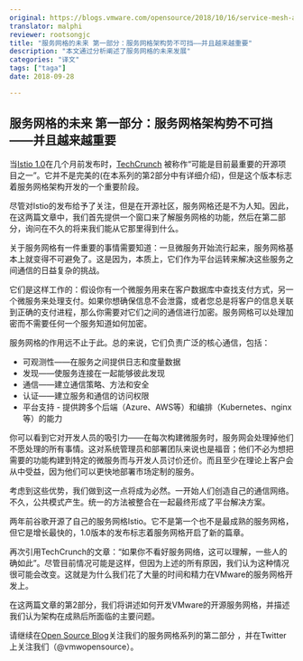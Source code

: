 ```yaml
---
original: https://blogs.vmware.com/opensource/2018/10/16/service-mesh-architectures-inevitable/
translator: malphi
reviewer: rootsongjc
title: "服务网格的未来 第一部分：服务网格架构势不可挡——并且越来越重要"
description: "本文通过分析阐述了服务网格的未来发展"
categories: "译文"
tags: ["taga"]
date: 2018-09-28

---
```


## 服务网格的未来 第一部分：服务网格架构势不可挡——并且越来越重要

当[Istio 1.0](https://istio.io/)在几个月前发布时，[TechCrunch](https://techcrunch.com/2018/07/31/the-open-source-istio-service-mesh-for-microservices-hits-version-1-0/)  被称作“可能是目前最重要的开源项目之一”。它并不是完美的(在本系列的第2部分中有详细介绍)，但是这个版本标志着服务网格架构开发的一个重要阶段。

尽管对Istio的发布给予了关注，但是在开源社区，服务网格还是不为人知。因此，在这两篇文章中，我们首先提供一个窗口来了解服务网格的功能，然后在第二部分，询问在不久的将来我们能从它那里得到什么。

关于服务网格有一件重要的事情需要知道：一旦微服务开始流行起来，服务网格基本上就变得不可避免了。这是因为，本质上，它们作为平台运转来解决这些服务之间通信的日益复杂的挑战。

它们是这样工作的：假设你有一个微服务用来在客户数据库中查找支付方式，另一个微服务来处理支付。如果你想确保信息不会泄露，或者您总是将客户的信息关联到正确的支付进程，那么你需要对它们之间的通信进行加密。服务网格可以处理加密而不需要任何一个服务知道如何加密。

服务网格的作用远不止于此。总的来说，它们负责广泛的核心通信，包括：

- 可观测性——在服务之间提供日志和度量数据
- 发现——使服务连接在一起能够彼此发现
- 通信——建立通信策略、方法和安全
- 认证——建立服务和通信的访问权限
- 平台支持 - 提供跨多个后端（Azure、AWS等）和编排（Kubernetes、nginx等）的能力

你可以看到它对开发人员的吸引力——在每次构建微服务时，服务网会处理掉他们不愿处理的所有事情。这对系统管理员和部署团队来说也是福音；他们不必为想把需要的功能构建到特定的微服务而与开发人员讨价还价。而且至少在理论上客户会从中受益，因为他们可以更快地部署市场定制的服务。

考虑到这些优势，我们做到这一点将成为必然。一开始人们创造自己的通信网络。不久，公共模式产生。统一的方法被整合在一起最终形成了平台解决方案。

两年前谷歌开源了自己的服务网格Istio。它不是第一个也不是最成熟的服务网格，但它是增长最快的，1.0版本的发布标志着服务网格开启了新的篇章。

再次引用TechCrunch的文章：“如果你不看好服务网络，这可以理解，一些人的确如此”。尽管目前情况可能是这样，但因为上述的所有原因，我们认为这种情况很可能会改变。这就是为什么我们花了大量的时间和精力在VMware的服务网格开发上。

在这两篇文章的第2部分，我们将讲述如何开发VMware的开源服务网格，并描述我们认为架构在成熟后所面临的主要问题。

请继续在[Open Source Blog](https://blogs.vmware.com/opensource/)关注我们的服务网格系列的第二部分 ，并在Twitter上关注我们（@vmwopensource）。